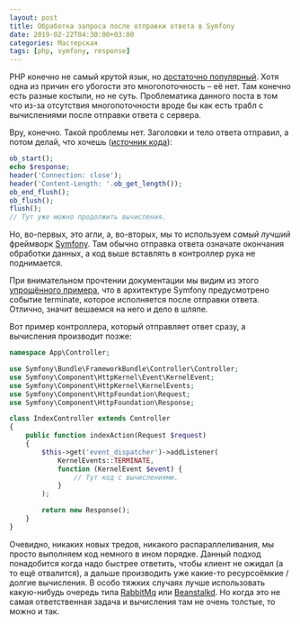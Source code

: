 ```yaml
---
layout: post
title: Обработка запроса после отправки ответа в Symfony
date: 2019-02-22T04:30:00+03:00
categories: Мастерская
tags: [php, symfony, response]
---
```


PHP конечно не самый крутой язык, но [достаточно популярный](https://githut.info/). Хотя одна из причин его убогости это многопоточность – её нет. Там конечно есть разные костыли, но не суть. Проблематика данного поста в том что из-за отсутствия многопоточности вроде бы как есть трабл с вычислениями после отправки ответа с сервера.

Вру, конечно. Такой проблемы нет. Заголовки и тело ответа отправил, а потом делай, что хочешь ([источник кода](https://stackoverflow.com/a/15273676)):

```php
ob_start();
echo $response;
header('Connection: close');
header('Content-Length: '.ob_get_length());
ob_end_flush();
ob_flush();
flush();
// Тут уже можно продолжить вычисления.
```

Но, во-первых, это агли, а, во-вторых, мы то используем *самый лучший* фреймворк [Symfony](https://symfony.com). Там обычно отправка ответа означате окончания обработки данных, а код выше вставлять в контроллер рука не поднимается.

При внимательном прочтении документации мы видим из этого [упрощённого примера](https://symfony.com/doc/current/components/http_kernel.html#a-full-working-example), что в архитектуре Symfony предусмотрено событие terminate, которое исполняется после отправки ответа. Отлично, значит вешаемся на него и дело в шляпе.

Вот пример контроллера, который отправляет ответ сразу, а вычисления производит позже:

```php
namespace App\Controller;

use Symfony\Bundle\FrameworkBundle\Controller\Controller;
use Symfony\Component\HttpKernel\Event\KernelEvent;
use Symfony\Component\HttpKernel\KernelEvents;
use Symfony\Component\HttpFoundation\Request;
use Symfony\Component\HttpFoundation\Response;

class IndexController extends Controller
{
    public function indexAction(Request $request)
    {
        $this->get('event_dispatcher')->addListener(
            KernelEvents::TERMINATE,
            function (KernelEvent $event) {
                // Тут код с вычислениями.
            }
        );

        return new Response();
    }
}
```

Очевидно, никаких новых тредов, никакого распараллеливания, мы просто выполняем код немного в ином порядке. Данный подход понадобится когда надо быстрее ответить, чтобы клиент не ожидал (а то ещё отвалится), а дальше производить уже какие-то ресурсоёмкие / долгие вычисления. В особо тяжких случаях лучше использовать какую-нибудь очередь типа [RabbitMq](http://www.rabbitmq.com/) или [Beanstalkd](https://beanstalkd.github.io/). Но когда это не самая ответственная задача и вычисления там не очень толстые, то можно и так.